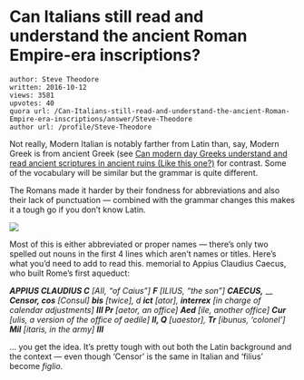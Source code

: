 # Can Italians still read and understand the ancient Roman Empire-era inscriptions?

	author: Steve Theodore
	written: 2016-10-12
	views: 3581
	upvotes: 40
	quora url: /Can-Italians-still-read-and-understand-the-ancient-Roman-Empire-era-inscriptions/answer/Steve-Theodore
	author url: /profile/Steve-Theodore


Not really, Modern Italian is notably farther from Latin than, say, Modern Greek is from ancient Greek (see [Can modern day Greeks understand and read ancient scriptures in ancient ruins (Like this one?)](https://www.quora.com/Can-modern-day-Greeks-understand-and-read-ancient-scriptures-in-ancient-ruins-Like-this-one) for contrast. Some of the vocabulary will be similar but the grammar is quite different.

The Romans made it harder by their fondness for abbreviations and also their lack of punctuation — combined with the grammar changes this makes it a tough go if you don’t know Latin.

![](https://qph.fs.quoracdn.net/main-qimg-16db5151021545e595a880f48dc304f9-c)

Most of this is either abbreviated or proper names — there’s only two spelled out nouns in the first 4 lines which aren’t names or titles. Here’s what you’d need to add to read this. memorial to Appius Claudius Caecus, who built Rome’s first aqueduct:

___APPIUS CLAUDIUS C___ _[AII, “of Caius”]_ ___F___ _[ILIUS, “the son”]_ ___CAECUS,___ __ ___Censor, cos___ _[Consul]_ ___bis___ _[twice], d_ ___ict___ _[ator],_ ___interrex___ _[in charge of calendar adjustments]_ ___III Pr___ _[aetor, an office]_ ___Aed___ _[ile, another office]_ ___Cur___ _[ulis, a version of the office of aedile]_ ___II, Q___ _[uaestor],_ ___Tr___ _[ibunus, ‘colonel’]_ ___Mil___ _[itaris, in the army]_ ___III___ 

… you get the idea. It’s pretty tough with out both the Latin background and the context — even though ‘Censor’ is the same in Italian and ‘filius’ become _figlio._ 

